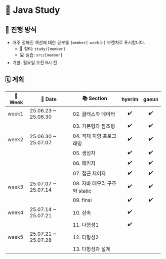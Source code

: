 # 📘 Java Study

## 🔎 진행 방식
- 매주 정해진 섹션에 대한 공부를 `[member]-week[n]` 브랜치로 푸시합니다.
    - 📝 정리: `study/[member]`
    - 💻 실습: `src/[member]`
- 기한: 월요일 오전 9시 전 

## 🗓️ 계획

| 📅 Week | 📆 Date             | 📚 Section            | hyerim | gaeun |
|---------|---------------------|-----------------------|:-----:|:-----:|
| week1   | 25.06.23 ~ 25.06.30 | 02. 클래스와 데이터          |   ✔️  |  ✔️   |
|         |                     | 03. 기본형과 참조형          |   ✔️  |  ✔️   |
| week2   | 25.06.30 ~ 25.07.07 | 04. 객체 지향 프로그래밍       |   ✔️  |  ✔️   |
|         |                     | 05. 생성자               |   ✔️  |  ✔️   |
|         |                     | 06. 패키지               |   ✔️  |  ✔️   |
|         |                     | 07. 접근 제어자            |   ✔️  |  ✔️   |
| week3   | 25.07.07 ~ 25.07.14 | 08. 자바 메모리 구조와 static |   ✔️  |  ✔️   |
|         |                     | 09. final             |   ✔️  |  ✔️   |
| week4   | 25.07.14 ~ 25.07.21 | 10. 상속                |   ✔️   |       |
|         |                     | 11. 다형성1              |   ✔️   |       |
| week5   | 25.07.21 ~ 25.07.28 | 12. 다형성2              |       |       |
|         |                     | 13. 다형성과 설계           |       |       |
